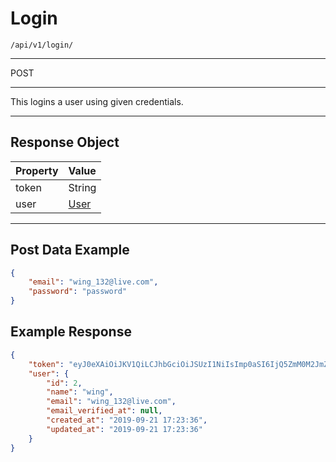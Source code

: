 # Login

`/api/v1/login/`

<hr>
<larecipe-badge type="success" rounded>POST</larecipe-badge>
<hr>
This logins a user using given credentials.
<hr>

## Response Object

| Property | Value                               |
| :------- | :---------------------------------- |
| token    | String                              |
| user     | [User](/{{route}}/{{version}}/user) |

<hr>

## Post Data Example

```json
{
    "email": "wing_132@live.com",
    "password": "password"
}
```

## Example Response

```json
{
    "token": "eyJ0eXAiOiJKV1QiLCJhbGciOiJSUzI1NiIsImp0aSI6IjQ5ZmM0M2JmZTU4MmVjODVmOTIyOWFjODMzYjUyYzk3YWNiMDA5NGVmYzE4MDBhNzM4NWY0ZjQ4ZDE2MWRiMTI0ZWM5MzQ2NmUxMTRmYjkxIn0.eyJhdWQiOiIxIiwianRpIjoiNDlmYzQzYmZlNTgyZWM4NWY5MjI5YWM4MzNiNTJjOTdhY2IwMDk0ZWZjMTgwMGE3Mzg1ZjRmNDhkMTYxZGIxMjRlYzkzNDY2ZTExNGZiOTEiLCJpYXQiOjE1NjkxOTYxNjYsIm5iZiI6MTU2OTE5NjE2NiwiZXhwIjoxNjAwODE4NTY2LCJzdWIiOiIyIiwic2NvcGVzIjpbXX0.LZ9BixLFz3_Ts8wpMNbgvzNZ6w7c9sf4ZeXtT2cSZP53FRrT3pG_GOVI7mUMSzCvkIwhpSCDFuwWxrOqJu8-kzcmHR5HPpfF8bBJRj3wjq_A-0qbXXn7dR7izv-N-rD0TfXhVCo3bPU403QRe_CanDKiLAce6Fhpu5y51qFET7QT3y5gf5ch2R_2BjiAStmHFUXC4r9YP859oi7tbZNdb-q4Qki0LyLwUyvcJV9U-l0AgJtp5ANLnfP6Lxcqr2esGdEGZb40s-2HERCNMYqhwkMve0KuAu-E6oWcCesdJX3X6ppESk3FKt-TUNkTCo9CiqN3Cltf98oEAF4FDyJLR6VvopUwt_5IftFaQsZrH90NsMS6Si1saifJiND_pUdh3-_etSGTKbFrGV24YuTjj5OGYk3b4HnWMTUn8xJTW55tlgjLC3llD9TgNQRjhcbjRNjpahG9rT3AoaGUW5CiAXUP3hvYNd5M0Bxtw-FBc7WwJFFZXCaPZJIpWBKtQ-ceT3ATHLOXkTTvJlCC2cU9oaYinHVb_IAHuoZ4MnUfPbhQjNoBsNENgUoQp1dgOpKI9dvepXSZTsjV4H3R10N5GhIHPSXmgjFXdTGCXuHktGKhqMkvGqnfu60_EMd8H65vUkKVMiFAagMBOFuSx_lr1Du7qCHg5yEaYwZ2ZYijjCA",
    "user": {
        "id": 2,
        "name": "wing",
        "email": "wing_132@live.com",
        "email_verified_at": null,
        "created_at": "2019-09-21 17:23:36",
        "updated_at": "2019-09-21 17:23:36"
    }
}
```
